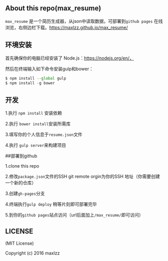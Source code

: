 ## About this repo(max_resume)

`max_resume` 是一个简历生成器，从json中读取数据，可部署到`github pages` 在线浏览，右侧边栏下载。https://maxlzz.github.io/max_resume/



## 环境安装

首先确保你的电脑已经安装了
Node.js：https://nodejs.org/en/，

然后在终端输入如下命令安装gulp和bower：

```js
$ npm install --global gulp
$ npm install -g bower
```

## 开发

 1.执行 `npm install` 安装依赖

 2.执行 `bower install`安装所需库

 3.填写你的个人信息于`resume.json`文件

 4.执行 `gulp server`来构建项目


##部署到github

1.clone this repo

2.修改`package.json`文件的SSH git remote orgin为你的SSH 地址（你需要创建一个新的仓库）

3.创建`gh-pages`分支

4.终端执行`gulp deploy` 稍等片刻即可部署完毕

5.到你的`github pages`站点访问（url后面加上`/max_resume/`即可访问）

## LICENSE

 (MIT License)

 Copyright (c) 2016  maxlzz
